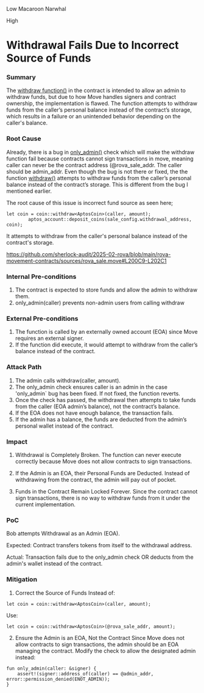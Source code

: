 Low Macaroon Narwhal

High

# Withdrawal Fails Due to Incorrect Source of Funds

### Summary

The [withdraw function()](https://github.com/sherlock-audit/2025-02-rova/blob/main/rova-movement-contracts/sources/rova_sale.move#L191) in the contract is intended to allow an admin to withdraw funds, but due to how Move handles signers and contract ownership, the implementation is flawed. The function attempts to withdraw funds from the caller’s personal balance instead of the contract’s storage, which results in a failure or an unintended behavior depending on the caller's balance.

### Root Cause

Already, there is a bug in [only_admin()](https://github.com/sherlock-audit/2025-02-rova/blob/main/rova-movement-contracts/sources/rova_sale.move#L373) check which will make the withdraw function fail because contracts cannot sign transactions in move, meaning caller can never be the contract address (@rova_sale_addr. The caller should be admin_addr.
Even though the bug is not there or fixed, the the function [withdraw()](https://github.com/sherlock-audit/2025-02-rova/blob/main/rova-movement-contracts/sources/rova_sale.move#L191) attempts to withdraw funds from the caller’s personal balance instead of the contract’s storage. This is different from the bug I mentioned earlier.

The root cause of this issue is incorrect fund source as seen here;

```move
let coin = coin::withdraw<AptosCoin>(caller, amount);
        aptos_account::deposit_coins(sale_config.withdrawal_address, coin);
```
It attempts to withdraw from the caller's personal balance instead of the contract's storage.

https://github.com/sherlock-audit/2025-02-rova/blob/main/rova-movement-contracts/sources/rova_sale.move#L200C9-L202C1

### Internal Pre-conditions

1. The contract is expected to store funds and allow the admin to withdraw them.
2. only_admin(caller) prevents non-admin users from calling withdraw

### External Pre-conditions

1. The function is called by an externally owned account (EOA) since Move requires an external signer.
2. If the function did execute, it would attempt to withdraw from the caller’s balance instead of the contract.

### Attack Path

1. The admin calls withdraw(caller, amount).
2. The only_admin check ensures caller is an admin in the case 'only_admin` bug has been fixed. If not fixed, the function reverts.
3. Once the check has passed, the withdrawal then attempts to take funds from the caller (EOA admin’s balance), not the contract’s balance.
4. If the EOA does not have enough balance, the transaction fails.
5. If the admin has a balance, the funds are deducted from the admin’s personal wallet instead of the contract.

### Impact

1. Withdrawal is Completely Broken. The function can never execute correctly because Move does not allow contracts to sign transactions.

2. If the Admin is an EOA, their Personal Funds are Deducted. Instead of withdrawing from the contract, the admin will pay out of pocket.

3. Funds in the Contract Remain Locked Forever. Since the contract cannot sign transactions, there is no way to withdraw funds from it under the current implementation.

### PoC

Bob attempts Withdrawal as an Admin (EOA).

Expected: Contract transfers tokens from itself to the withdrawal address.

Actual: Transaction fails due to the only_admin check OR deducts from the admin's wallet instead of the contract.

### Mitigation

1. Correct the Source of Funds
Instead of:
```move
let coin = coin::withdraw<AptosCoin>(caller, amount);
```
Use:
```move
let coin = coin::withdraw<AptosCoin>(@rova_sale_addr, amount);
```

2. Ensure the Admin is an EOA, Not the Contract
Since Move does not allow contracts to sign transactions, the admin should be an EOA managing the contract. Modify the check to allow the designated admin instead:

```move
fun only_admin(caller: &signer) {
    assert!(signer::address_of(caller) == @admin_addr, error::permission_denied(ENOT_ADMIN));
}
```